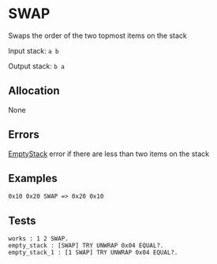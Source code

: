 # SWAP

Swaps the order of the two topmost items on the stack

Input stack: `a b`

Output stack: `b a`

## Allocation

None

## Errors

[EmptyStack](./ERRORS/EmptyStack.md) error if there are less than two items on the stack

## Examples

```
0x10 0x20 SWAP => 0x20 0x10
```

## Tests

```test
works : 1 2 SWAP.
empty_stack : [SWAP] TRY UNWRAP 0x04 EQUAL?.
empty_stack_1 : [1 SWAP] TRY UNWRAP 0x04 EQUAL?.
```